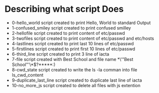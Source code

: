 # Describing what script Does
- 0-hello_world script created to print Hello, World to standard Output
- 1-confused_smiley script created to print confused smilley
- 2-hellofile script created to print content of etc/passwd
- 3-twofiles script created to print content of etc/passwd and etc/hosts
- 4-lastlines script created to print last 10 lines of etc/passwd
- 5-firstlines script created to print first 10 lines of etc/passwd
- 6-third_line script created  to print 3 line of iacta
- 7-file script created with Best School and file name \*\\'"Best School"\'\\*$\?\*\*\*\*\*:)
- 8-cwd_state script created to write the ls -la comman into file ls_cwd_content
- 9-duplicate_last_line script created to duplicate last line of iacta
- 10-no_more_js script created to delete all files with js extention
